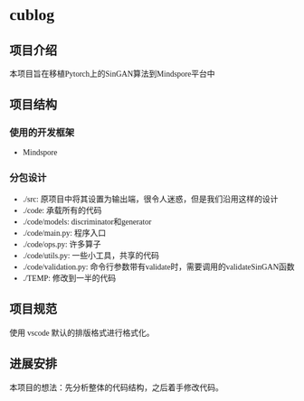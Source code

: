 <font face="Consolas">

# <font face="Cambria Math">cublog</font>

## 项目介绍

本项目旨在移植Pytorch上的SinGAN算法到Mindspore平台中

## 项目结构

### 使用的开发框架

- Mindspore

### 分包设计
- ./src:  原项目中将其设置为输出端，很令人迷惑，但是我们沿用这样的设计
- ./code: 承载所有的代码
- ./code/models: discriminator和generator
- ./code/main.py: 程序入口
- ./code/ops.py:  许多算子
- ./code/utils.py: 一些小工具，共享的代码
-  ./code/validation.py: 命令行参数带有validate时，需要调用的validateSinGAN函数
- ./TEMP: 修改到一半的代码

## 项目规范

使用 vscode 默认的排版格式进行格式化。

## 进展安排

本项目的想法：先分析整体的代码结构，之后着手修改代码。
